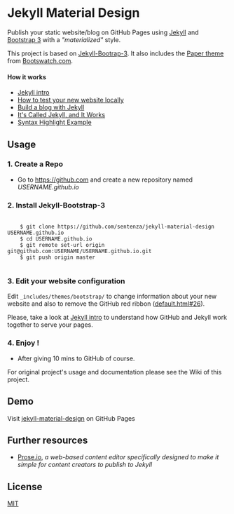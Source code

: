 Jekyll Material Design 
======================

Publish your static website/blog on GitHub Pages using [Jekyll](https://jekyllrb.com/) and [Bootstrap 3](https://github.com/twbs/bootstrap) with a *"materialized"* style.

This project is based on [Jekyll-Bootrap-3](https://github.com/dbtek/jekyll-bootstrap-3). It also includes the [Paper theme](http://bootswatch.com/paper) from [Bootswatch.com](http://bootswatch.com).

#### How it works

 - [Jekyll intro](http://sentenza.github.io/jekyll-material-design/lessons/2014/02/10/jekyll-intro)
 - [How to test your new website locally](http://sentenza.github.io/lessons/2016/01/17/testing-locally/)
 - [Build a blog with Jekyll](https://www.smashingmagazine.com/2014/08/build-blog-jekyll-github-pages/)
 - [It's Called Jekyll, and It Works](https://developmentseed.org/blog/2013/10/24/its-called-jekyll/)
 - [Syntax Highlight Example](http://sentenza.github.io/jekyll-material-design/lessons/2014/02/13/syntax-highlight-example)

## Usage

### 1. Create a Repo
- Go to <https://github.com> and create a new repository named *USERNAME.github.io*  

### 2. Install Jekyll-Bootstrap-3  
<pre>
  <code>
    $ git clone https://github.com/sentenza/jekyll-material-design USERNAME.github.io
    $ cd USERNAME.github.io
    $ git remote set-url origin git@github.com:USERNAME/USERNAME.github.io.git
    $ git push origin master  
  </code>
</pre> 

### 3. Edit your website configuration

Edit `_includes/themes/bootstrap/` to change information about your new website and also to remove the GitHub red ribbon ([default.html#26](https://github.com/sentenza/jekyll-material-design/blob/master/_includes/themes/bootstrap/default.html#L26)).

Please, take a look at [Jekyll intro](http://sentenza.github.io/jekyll-material-design/lessons/2014/02/10/jekyll-intro) to understand how GitHub and Jekyll work together to serve your pages.

### 4. Enjoy !
- After giving 10 mins to GitHub of course.  

For original project's usage and documentation please see the Wiki of this project.

## Demo

Visit [jekyll-material-design](https://sentenza.github.io/jekyll-material-design) on GitHub Pages

## Further resources

- [Prose.io](http://prose.io/#about), *a web-based content editor specifically designed to make it simple for content creators to publish to Jekyll*

## License

[MIT](http://opensource.org/licenses/MIT)
